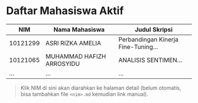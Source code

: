 # Daftar Mahasiswa Aktif

| NIM      | Nama Mahasiswa               | Judul Skripsi                     |
|----------|------------------------------|-----------------------------------|
| 10121299 | ASRI RIZKA AMELIA            | Perbandingan Kinerja Fine-Tuning… |
| 10121065 | MUHAMMAD HAFIZH ARROSYIDU    | ANALISIS SENTIMEN…                |
| …        | …                            | …                                 |

> Klik NIM di sini akan diarahkan ke halaman detail (belum otomatis, bisa tambahkan file `<nim>.md` kemudian link manual).
